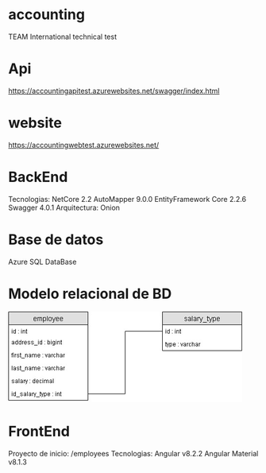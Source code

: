 # accounting
TEAM International technical test

# Api
  https://accountingapitest.azurewebsites.net/swagger/index.html
   
# website
  https://accountingwebtest.azurewebsites.net/

# BackEnd
Tecnologias:
  NetCore 2.2
  AutoMapper 9.0.0
  EntityFramework Core 2.2.6
  Swagger 4.0.1
Arquitectura: Onion

# Base de datos
  Azure SQL DataBase
# Modelo relacional de BD
![alt text](https://github.com/danvelor/accounting/blob/master/database-model/accounting-relational-model.jpg)


# FrontEnd
Proyecto de inicio: /employees
Tecnologias: 
  Angular v8.2.2 
  Angular Material v8.1.3
  
  
